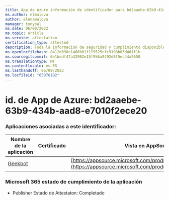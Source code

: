 ```yaml
---
title: App de Azure información de identificador para bd2aaebe-63b9-434b-aad8-e7010f2ece20
ms.author: elmalova
author: elenamalova
manager: tonybal
ms.date: 06/09/2022
ms.topic: article
ms.service: attestation
certification_type: attested
description: Toda la información de seguridad y cumplimiento disponible para bd2aaebe-63b9-434b-aad8-e7010f2ece20.
ms.openlocfilehash: 8412d090c1466b01f1f9525cfc9198b03d4d1f1b
ms.sourcegitcommit: 6e1bedf47a32902e15f956a9492d8f5ec44a9650
ms.translationtype: MT
ms.contentlocale: es-ES
ms.lasthandoff: 06/09/2022
ms.locfileid: "65976102"
---
```

# <a name="azure-app-id-bd2aaebe-63b9-434b-aad8-e7010f2ece20"></a>id. de App de Azure: bd2aaebe-63b9-434b-aad8-e7010f2ece20


### <a name="apps-associated-with-this-id"></a>Aplicaciones asociadas a este identificador:
| **Nombre de la aplicación** | **Certificado** | **Vista en AppSource** |
|--------------|---------------|-----------------------|
| [Geekbot](../forward/WA200003224.md) |  | [https://appsource.microsoft.com/product/office/WA200003224](https://appsource.microsoft.com/product/office/WA200003224) |

### <a name="microsoft-365-app-compliance-status"></a>Microsoft 365 estado de cumplimiento de la aplicación
- Publisher Estado de Attestaton: Completado
